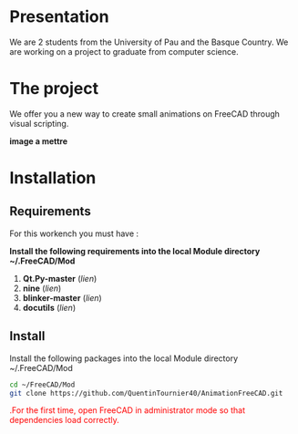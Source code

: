 # Presentation

We are 2 students from the University of Pau and the Basque Country.
We are working on a project to graduate from computer science.

# The project

We offer you a new way to create small animations on FreeCAD through visual scripting.

**image a mettre**

# Installation

## Requirements

For this workench you must have : 

**Install the following requirements into the local Module directory ~/.FreeCAD/Mod**

1. **Qt.Py-master** (*lien*)
2. **nine** (*lien*)
3. **blinker-master** (*lien*)
4. **docutils** (*lien*)

## Install

Install the following packages into the local Module directory ~/.FreeCAD/Mod

```bash
cd ~/FreeCAD/Mod
git clone https://github.com/QuentinTournier40/AnimationFreeCAD.git
```

<span style="color:red">.For the first time, open FreeCAD in administrator mode so that dependencies load correctly.</span>